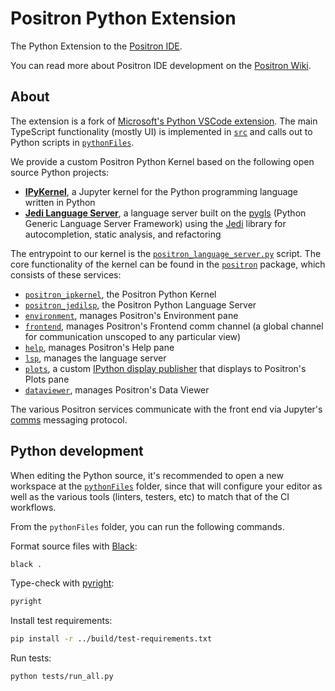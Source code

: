 # Positron Python Extension

The Python Extension to the [Positron IDE](https://github.com/rstudio/positron).

You can read more about Positron IDE development on the [Positron Wiki](https://connect.rstudioservices.com/positron-wiki).

## About

The extension is a fork of [Microsoft's Python VSCode extension](https://github.com/microsoft/vscode-python). The main TypeScript functionality (mostly UI) is implemented in [`src`](../src) and calls out to Python scripts in [`pythonFiles`](../pythonFiles).

We provide a custom Positron Python Kernel based on the following open source Python projects:

- [**IPyKernel**](https://github.com/ipython/ipykernel), a Jupyter kernel for the Python programming language written in Python
- [**Jedi Language Server**](https://github.com/pappasam/jedi-language-server), a language server built on the [pygls](https://github.com/openlawlibrary/pygls) (Python Generic Language Server Framework) using the [Jedi](https://github.com/davidhalter/jedi) library for autocompletion, static analysis, and refactoring

The entrypoint to our kernel is the [`positron_language_server.py`](../pythonFiles/positron_language_server.py) script. The core functionality of the kernel can be found in the [`positron`](../pythonFiles/positron/) package, which consists of these services:

- [`positron_ipkernel`](../pythonFiles/positron/positron_ipkernel.py), the Positron Python Kernel
- [`positron_jedilsp`](../pythonFiles/positron/positron_jedilsp.py), the Positron Python Language Server
- [`environment`](../pythonFiles/positron/environment.py), manages Positron's Environment pane
- [`frontend`](../pythonFiles/positron/frontend.py), manages Positron's Frontend comm channel (a global channel for communication unscoped to any particular view)
- [`help`](../pythonFiles/positron/help.py), manages Positron's Help pane
- [`lsp`](../pythonFiles/positron/lsp.py), manages the language server
- [`plots`](../pythonFiles/positron/plots.py), a custom [IPython display publisher](https://github.com/ipython/ipython/blob/main/IPython/core/displaypub.py) that displays to Positron's Plots pane
- [`dataviewer`](../pythonFiles/positron/dataviewer.py), manages Positron's Data Viewer

The various Positron services communicate with the front end via Jupyter's [comms](https://connect.rstudioservices.com/content/59a1f153-dcd8-44ac-849b-3371829b7002/positron-architecture.html#comms-and-ui-bindings) messaging protocol.

## Python development

When editing the Python source, it's recommended to open a new workspace at the [`pythonFiles`](../pythonFiles) folder, since that will configure your editor as well as the various tools (linters, testers, etc) to match that of the CI workflows.

From the `pythonFiles` folder, you can run the following commands.

Format source files with [Black](https://github.com/psf/black):

```sh
black .
```

Type-check with [pyright](https://github.com/microsoft/pyright):

```sh
pyright
```

Install test requirements:

```sh
pip install -r ../build/test-requirements.txt
```

Run tests:

```sh
python tests/run_all.py
```
